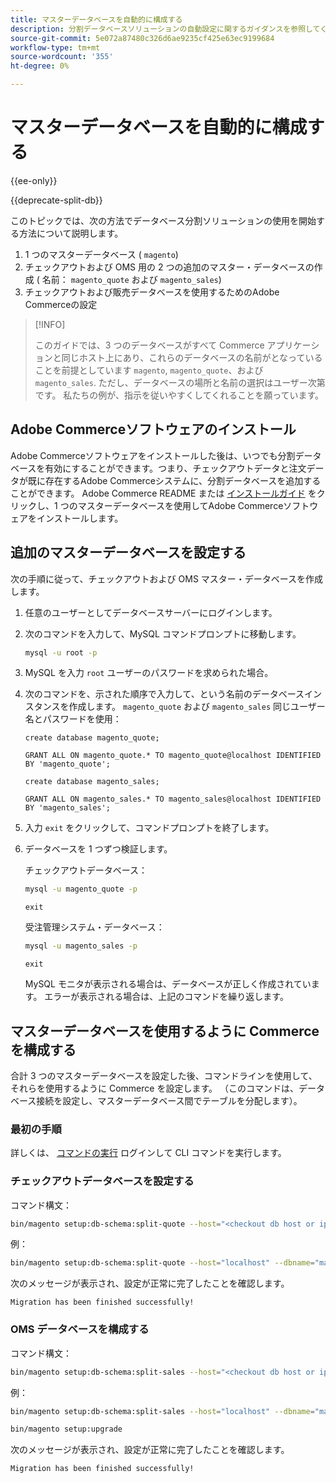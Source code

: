 ```yaml
---
title: マスターデータベースを自動的に構成する
description: 分割データベースソリューションの自動設定に関するガイダンスを参照してください。
source-git-commit: 5e072a87480c326d6ae9235cf425e63ec9199684
workflow-type: tm+mt
source-wordcount: '355'
ht-degree: 0%

---
```



# マスターデータベースを自動的に構成する

{{ee-only}}

{{deprecate-split-db}}

このトピックでは、次の方法でデータベース分割ソリューションの使用を開始する方法について説明します。

1. 1 つのマスターデータベース ( `magento`)
1. チェックアウトおよび OMS 用の 2 つの追加のマスター・データベースの作成 ( 名前： `magento_quote` および `magento_sales`)
1. チェックアウトおよび販売データベースを使用するためのAdobe Commerceの設定

>[!INFO]
>
>このガイドでは、3 つのデータベースがすべて Commerce アプリケーションと同じホスト上にあり、これらのデータベースの名前がとなっていることを前提としています `magento`, `magento_quote`、および `magento_sales`. ただし、データベースの場所と名前の選択はユーザー次第です。 私たちの例が、指示を従いやすくしてくれることを願っています。

## Adobe Commerceソフトウェアのインストール

Adobe Commerceソフトウェアをインストールした後は、いつでも分割データベースを有効にすることができます。つまり、チェックアウトデータと注文データが既に存在するAdobe Commerceシステムに、分割データベースを追加することができます。 Adobe Commerce README または [インストールガイド](../../installation/overview.md) をクリックし、1 つのマスターデータベースを使用してAdobe Commerceソフトウェアをインストールします。

## 追加のマスターデータベースを設定する

次の手順に従って、チェックアウトおよび OMS マスター・データベースを作成します。

1. 任意のユーザーとしてデータベースサーバーにログインします。
1. 次のコマンドを入力して、MySQL コマンドプロンプトに移動します。

   ```bash
   mysql -u root -p
   ```

1. MySQL を入力 `root` ユーザーのパスワードを求められた場合。
1. 次のコマンドを、示された順序で入力して、という名前のデータベースインスタンスを作成します。 `magento_quote` および `magento_sales` 同じユーザー名とパスワードを使用：

   ```shell
   create database magento_quote;
   ```

   ```shell
   GRANT ALL ON magento_quote.* TO magento_quote@localhost IDENTIFIED BY 'magento_quote';
   ```

   ```shell
   create database magento_sales;
   ```

   ```shell
   GRANT ALL ON magento_sales.* TO magento_sales@localhost IDENTIFIED BY 'magento_sales';
   ```

1. 入力 `exit` をクリックして、コマンドプロンプトを終了します。

1. データベースを 1 つずつ検証します。

   チェックアウトデータベース：

   ```bash
   mysql -u magento_quote -p
   ```

   ```shell
   exit
   ```

   受注管理システム・データベース：

   ```bash
   mysql -u magento_sales -p
   ```

   ```shell
   exit
   ```

   MySQL モニタが表示される場合は、データベースが正しく作成されています。 エラーが表示される場合は、上記のコマンドを繰り返します。

## マスターデータベースを使用するように Commerce を構成する

合計 3 つのマスターデータベースを設定した後、コマンドラインを使用して、それらを使用するように Commerce を設定します。 （このコマンドは、データベース接続を設定し、マスターデータベース間でテーブルを分配します）。

### 最初の手順

詳しくは、 [コマンドの実行](../cli/config-cli.md#running-commands) ログインして CLI コマンドを実行します。

### チェックアウトデータベースを設定する

コマンド構文：

```bash
bin/magento setup:db-schema:split-quote --host="<checkout db host or ip>" --dbname="<name>" --username="<checkout db username>" --password="<password>"
```

例：

```bash
bin/magento setup:db-schema:split-quote --host="localhost" --dbname="magento_quote" --username="magento_quote" --password="magento_quote"
```

次のメッセージが表示され、設定が正常に完了したことを確認します。

```terminal
Migration has been finished successfully!
```

### OMS データベースを構成する

コマンド構文：

```bash
bin/magento setup:db-schema:split-sales --host="<checkout db host or ip>" --dbname="<name>" --username="<checkout db username>" --password="<password>"
```

例：

```bash
bin/magento setup:db-schema:split-sales --host="localhost" --dbname="magento_sales" --username="magento_sales" --password="magento_sales"
```

```bash
bin/magento setup:upgrade
```

次のメッセージが表示され、設定が正常に完了したことを確認します。

```terminal
Migration has been finished successfully!
```
